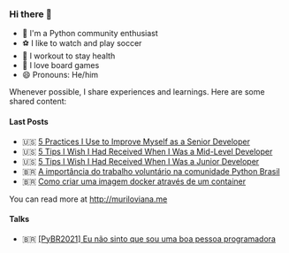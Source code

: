 ### Hi there 👋

- 🐍 I'm a Python community enthusiast
- ⚽ I like to watch and play soccer
- 💪 I workout to stay health
- 🎲 I love board games
- 😄 Pronouns: He/him

Whenever possible, I share experiences and learnings. Here are some shared content:

#### Last Posts

* :us: [5 Practices I Use to Improve Myself as a Senior Developer](https://dev.to/muuviana/5-practices-i-use-to-improve-myself-as-a-senior-developer-g5p)
* :us: [5 Tips I Wish I Had Received When I Was a Mid-Level Developer](https://dev.to/muuviana/5-tips-i-wish-i-had-received-when-i-was-a-mid-level-developer-2gg3)
* :us: [5 Tips I Wish I Had Received When I Was a Junior Developer](https://dev.to/muuviana/5-tips-i-wish-i-had-received-when-i-was-a-junior-developer-4eab)
* 🇧🇷 [A importância do trabalho voluntário na comunidade Python Brasil](https://www.linkedin.com/feed/update/urn:li:activity:7125125470559383554/)
* 🇧🇷 [Como criar uma imagem docker através de um container](https://muriloviana.me/posts/como-criar-uma-imagem-docker-atraves-de-um-container/)

You can read more at http://muriloviana.me

#### Talks

* 🇧🇷 [[PyBR2021] Eu não sinto que sou uma boa pessoa programadora](https://www.youtube.com/watch?v=uTW5TtwD22U&t=3s)
